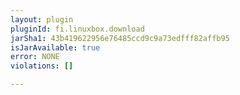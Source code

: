 ```yaml
---
layout: plugin
pluginId: fi.linuxbox.download
jarSha1: 43b419622956e76485ccd9c9a73edfff82affb95
isJarAvailable: true
error: NONE
violations: []

---
```

